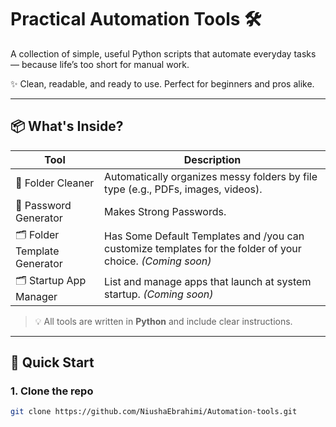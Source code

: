 # Practical Automation Tools 🛠️

A collection of simple, useful Python scripts that automate everyday tasks — because life’s too short for manual work.

✨ Clean, readable, and ready to use. Perfect for beginners and pros alike.

---

## 📦 What's Inside?

| Tool | Description |
|------|-------------|
| 🧹 Folder Cleaner | Automatically organizes messy folders by file type (e.g., PDFs, images, videos). |
| 📄 Password Generator | Makes Strong Passwords.  |
| 🗂️ Folder Template Generator | Has Some Default Templates and /you can customize templates for the folder of your choice. *(Coming soon)* |
| 🗂️ Startup App Manager | List and manage apps that launch at system startup. *(Coming soon)* |

> 💡 All tools are written in **Python**  and include clear instructions.

---

## 🚀 Quick Start

### 1. Clone the repo
```bash
git clone https://github.com/NiushaEbrahimi/Automation-tools.git


